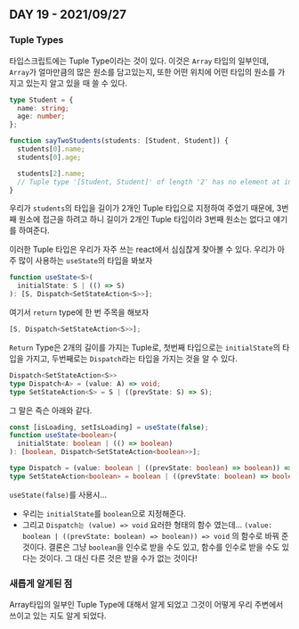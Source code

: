 ## DAY 19 - 2021/09/27

### Tuple Types

타입스크립트에는 Tuple Type이라는 것이 있다. 이것은 `Array` 타입의 일부인데, `Array`가 얼마만큼의 많은 원소를 담고있는지, 또한 어떤 위치에 어떤 타입의 원소를 가지고 있는지 알고 있을 때 쓸 수 있다.

```typescript
type Student = {
  name: string;
  age: number;
};

function sayTwoStudents(students: [Student, Student]) {
  students[0].name;
  students[0].age;

  students[2].name;
  // Tuple type '[Student, Student]' of length '2' has no element at index '2'.(2493)
}
```

우리가 `students`의 타입을 길이가 2개인 Tuple 타입으로 지정하여 주었기 때문에, 3번째 원소에 접근을 하려고 하니 길이가 2개인 Tuple 타입이라 3번째 원소는 없다고 얘기를 하여준다.

이러한 Tuple 타입은 우리가 자주 쓰는 react에서 심심찮게 찾아볼 수 있다. 우리가 아주 많이 사용하는 `useState`의 타입을 봐보자

```typescript
function useState<S>(
  initialState: S | (() => S)
): [S, Dispatch<SetStateAction<S>>];
```

여기서 `return` type에 한 번 주목을 해보자

```typescript
[S, Dispatch<SetStateAction<S>>];
```

`Return` Type은 2개의 길이를 가지는 Tuple로, 첫번째 타입으로는 `initialState`의 타입을 가지고, 두번째로는 `Dispatch`라는 타입을 가지는 것을 알 수 있다.

```typescript
Dispatch<SetStateAction<S>>
type Dispatch<A> = (value: A) => void;
type SetStateAction<S> = S | ((prevState: S) => S);
```

그 말은 즉슨 아래와 같다.

```typescript
const [isLoading, setIsLoading] = useState(false);
function useState<boolean>(
  initialState: boolean | (() => boolean)
): [boolean, Dispatch<SetStateAction<boolean>>];

type Dispatch = (value: boolean | ((prevState: boolean) => boolean)) => void;
type SetStateAction<boolean> = boolean | ((prevState: boolean) => boolean);
```

`useState(false)`를 사용시...

- 우리는 `initialState`를 `boolean`으로 지정해준다.
- 그리고 `Dispatch는 (value) => void` 요러한 형태의 함수 였는데... `(value: boolean | ((prevState: boolean) => boolean)) => void` 의 함수로 바꿔 준 것이다. 결론은 그냥 `boolean`을 인수로 받을 수도 있고, 함수를 인수로 받을 수도 있다는 것이다. 그 대신 다른 것은 받을 수가 없는 것이다!

### 새롭게 알게된 점

Array타입의 일부인 Tuple Type에 대해서 알게 되었고 그것이 어떻게 우리 주변에서 쓰이고 있는 지도 알게 되었다.

